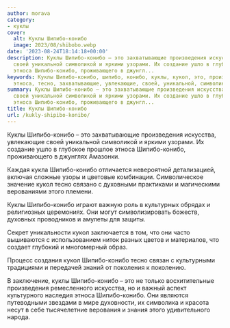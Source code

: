 ```yaml
---
author: morava
category:
- куклы
cover:
  alt: Куклы Шипибо-конибо
  image: 2023/08/shibobo.webp
date: '2023-08-24T18:14:18+00:00'
description: Куклы Шипибо-конибо – это захватывающие произведения искусства, увлекающие
  своей уникальной символикой и яркими узорами. Их создание ушло в глубокое прошлое
  этноса Шипибо-конибо, проживающего в джунгл...
keywords: Куклы Шипибо-конибо, шипибо, конибо, куклы, кукол, это, произведения, искусства,
  этноса, тесно, захватывающие, увлекающие, своей, уникальной, символикой, яркими
summary: Куклы Шипибо-конибо – это захватывающие произведения искусства, увлекающие
  своей уникальной символикой и яркими узорами. Их создание ушло в глубокое прошлое
  этноса Шипибо-конибо, проживающего в джунгл...
title: Куклы Шипибо-конибо
url: /kukly-shipibo-konibo/
---
```


Куклы Шипибо-конибо – это захватывающие произведения искусства, увлекающие своей уникальной символикой и яркими узорами. Их создание ушло в глубокое прошлое этноса Шипибо-конибо, проживающего в джунглях Амазонки.

Каждая кукла Шипибо-конибо отличается невероятной детализацией, включая сложные узоры и цветовые комбинации. Символическое значение кукол тесно связано с духовными практиками и магическими верованиями этого племени.

Куклы Шипибо-конибо играют важную роль в культурных обрядах и религиозных церемониях. Они могут символизировать божеств, духовных проводников и амулеты для защиты.

Секрет уникальности кукол заключается в том, что они часто вышиваются с использованием ниток разных цветов и материалов, что создает глубокий и многомерный образ.

Процесс создания кукол Шипибо-конибо тесно связан с культурными традициями и передачей знаний от поколения к поколению.

В заключение, куклы Шипибо-конибо – это не только восхитительные произведения ремесленного искусства, но и важный аспект культурного наследия этноса Шипибо-конибо. Они являются путеводными звездами в мире духовности, их символика и красота несут в себе тысячелетние верования и знания этого удивительного народа.